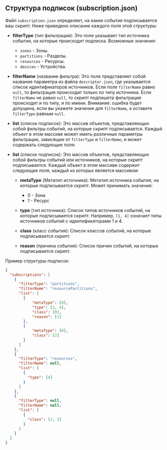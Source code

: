 ## Структура подписок (subscription.json)

Файл `subscription.json` определяет, на какие события подписывается ваш скрипт. Ниже приведено описание каждого поля этой структуры:

- **filterType** (тип фильтрации): Это поле указывает тип источника события, на которые происходит подписка. Возможные значения:
  - `zones` - Зоны.
  - `partitions` - Разделы.
  - `resources` - Ресурсы.
  - `devices` - Устройства.

- **filterName** (название фильтра): Это поле представляет собой название параметра из файла `descriptor.json`, где указывается список идентификаторов источников. Если поле `filterName` равно `null`, то фильтрация происходит только по типу источника. Если `filterName` не равно `null`, то скрипт подпишетр фильтрация происходит и по типу, и по имени. Внимание: ошибка будет допущена, если вы укажете значение для `filterName`, а оставите `filterType` равным `null`.

- **list** (список подписок): Это массив объектов, представляющих собой фильтры событий, на которые скрипт подписывается. Каждый объект в этом массиве может иметь различные параметры фильтрации, зависящие от `filterType` и `filterName`, и может содержать следующие поля: 

- **list** (список подписок): Это массив объектов, представляющих собой фильтры событий или источников, на которые скрипт подписывается. Каждый объект в этом массиве содержит следующие поля, каждый из которых является массивом:

  - **metaType** (Метатип источника): Метатип источника события, на которые подписывается скрипт. Может принимать значения:
    - 0 - Зона
    - 1 - Ресурс

  - **type** (тип источника): Список типов источников событий, на которые подписывается скрипт. Например, `[1, 4]` означает типы источников событий с идентификаторами 1 и 4.

  - **class** (класс события): Список классов событий, на которые подписывается скрипт.

  - **reason** (причина события): Список причин событий, на которые подписывается скрипт.


Пример структуры подписок:

```json
{
  "subscriptions": [
    {
      "filterType": "partitions",
      "filterName": "resourcePartitions",
      "list": [
        {
            "metaType": [0],
            "type": [1, 4],
            "class": [0],
            "reason": [1]
        },
        {
            "metaType": [0],
            "class": [2]
        }
      ]
    },
    {
      "filterType": "resources",
      "filterName": null,
      "list": [
        {
          "type": [4]
        }
      ]
    },
    {
      "filterType": null,
      "filterName": null,
      "list": [
        {
          "class": [2, 3]
        }
      ]
    }
  ]
}
```
